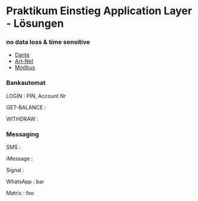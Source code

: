 # Praktikum Einstieg Application Layer - Lösungen

### no data loss & time sensitive
- [Dante](https://de.wikipedia.org/wiki/Dante_(Netzwerkprotokoll))
- [Art-Net](https://en.wikipedia.org/wiki/Art-Net)
- [Modbus](https://de.wikipedia.org/wiki/Modbus)

### Bankautomat
LOGIN
: PIN, Account Nr

GET-BALANCE
: 

WITHDRAW
: 


### Messaging

SMS
: 

iMessage
: 

Signal
: 

WhatsApp
: bar

Matrix 
: foo